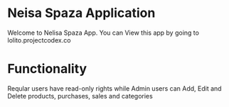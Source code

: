 # Neisa Spaza Application

Welcome to Nelisa Spaza App. You can View this app by going to lolito.projectcodex.co

# Functionality

Reqular users have read-only rights while Admin users can Add, Edit and Delete products, purchases, sales and categories
